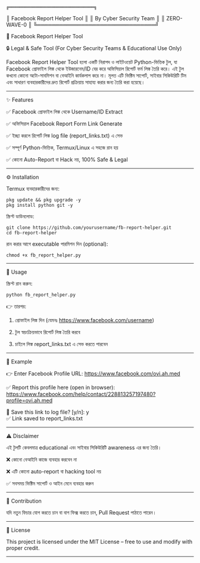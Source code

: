 
                                                     ╔════════════════════════════════╗
║   Facebook Report Helper Tool  ║                   ║      By Cyber Security Team    ║
║            ZERO-WAVE-0         ║                   ╚════════════════════════════════╝

📌 Facebook Report Helper Tool

🔒 Legal & Safe Tool (For Cyber Security Teams & Educational Use Only)

Facebook Report Helper Tool হলো একটি নিরাপদ ও লাইটওয়েট Python-ভিত্তিক টুল, যা Facebook প্রোফাইল লিঙ্ক থেকে ইউজারনেম/ID বের করে অফিসিয়াল রিপোর্ট ফর্ম লিঙ্ক তৈরি করে। এই টুল কখনো কোনো অটো-সাবমিশন বা বেআইনি কার্যকলাপ করে না। মূলত এটি ভিক্টিম সাপোর্ট, সাইবার সিকিউরিটি টিম এবং সাধারণ ব্যবহারকারীদের দ্রুত রিপোর্ট প্রক্রিয়ায় সাহায্য করার জন্য তৈরি করা হয়েছে।


---

✨ Features

✅ Facebook প্রোফাইল লিঙ্ক থেকে Username/ID Extract

✅ অফিসিয়াল Facebook Report Form Link Generate

✅ ইচ্ছা করলে রিপোর্ট লিঙ্ক log file (report_links.txt) এ সেভ

✅ সম্পূর্ণ Python-ভিত্তিক, Termux/Linux এ সহজে রান হয়

✅ কোনো Auto-Report বা Hack নয়, 100% Safe & Legal



---

⚙️ Installation

Termux ব্যবহারকারীদের জন্য:
```
pkg update && pkg upgrade -y
pkg install python git -y
```
স্ক্রিপ্ট ডাউনলোড:
```
git clone https://github.com/yourusername/fb-report-helper.git
cd fb-report-helper
```
রান করার আগে executable পারমিশন দিন (optional):
```
chmod +x fb_report_helper.py
```

---

🚀 Usage

স্ক্রিপ্ট রান করুন:
```
python fb_report_helper.py
```
👉 তারপর:

1. প্রোফাইল লিঙ্ক দিন (যেমনঃ https://www.facebook.com/username)


2. টুল স্বয়ংক্রিয়ভাবে রিপোর্ট লিঙ্ক তৈরি করবে


3. চাইলে লিঙ্ক report_links.txt এ সেভ করতে পারবেন




---

📌 Example

👉 Enter Facebook Profile URL: https://www.facebook.com/ovi.ah.med  

✅ Report this profile here (open in browser):  
https://www.facebook.com/help/contact/228813257197480?profile=ovi.ah.med  

💾 Save this link to log file? [y/n]: y  
✅ Link saved to report_links.txt


---

⚠️ Disclaimer

এই টুলটি কেবলমাত্র educational এবং সাইবার সিকিউরিটি awareness এর জন্য তৈরি।

❌ কোনো বেআইনি কাজে ব্যবহার করবেন না

❌ এটি কোনো auto-report বা hacking tool নয়

✅ সবসময় ভিক্টিম সাপোর্ট ও আইন মেনে ব্যবহার করুন



---

🤝 Contribution

যদি নতুন ফিচার যোগ করতে চান বা বাগ ফিক্স করতে চান, Pull Request পাঠাতে পারেন।


---

📜 License

This project is licensed under the MIT License – free to use and modify with proper credit.


---

